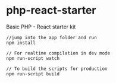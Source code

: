 # php-react-starter
Basic PHP - React starter kit

```
//jump into the app folder and run
npm install
```

```
// For realtime compilation in dev mode
npm run-script watch
```

```
// To build the scripts for production
npm run-script build
```

